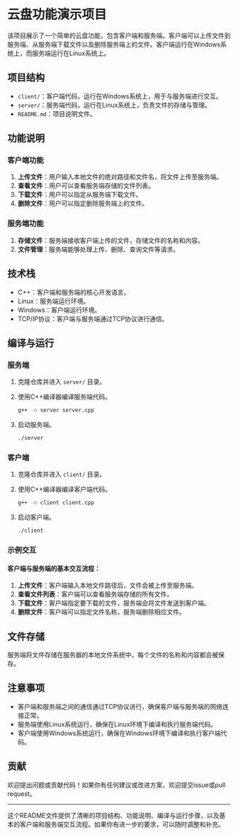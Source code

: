 # 云盘功能演示项目

该项目展示了一个简单的云盘功能，包含客户端和服务端。客户端可以上传文件到服务端、从服务端下载文件以及删除服务端上的文件。客户端运行在Windows系统上，而服务端运行在Linux系统上。

## 项目结构

- `client/`：客户端代码，运行在Windows系统上，用于与服务端进行交互。
- `server/`：服务端代码，运行在Linux系统上，负责文件的存储与管理。
- `README.md`：项目说明文件。

## 功能说明

### 客户端功能

1. **上传文件**：用户输入本地文件的绝对路径和文件名，将文件上传至服务端。
2. **查看文件**：用户可以查看服务端存储的文件列表。
3. **下载文件**：用户可以指定从服务端下载文件。
4. **删除文件**：用户可以指定删除服务端上的文件。

### 服务端功能

1. **存储文件**：服务端接收客户端上传的文件，存储文件的名称和内容。
2. **文件管理**：服务端能够处理上传、删除、查询文件等请求。

## 技术栈

- C++：客户端和服务端的核心开发语言。
- Linux：服务端运行环境。
- Windows：客户端运行环境。
- TCP/IP协议：客户端与服务端通过TCP协议进行通信。

## 编译与运行

### 服务端

1. 克隆仓库并进入 `server/` 目录。

2. 使用C++编译器编译服务端代码。

   ```bash
   g++ -o server server.cpp
   ```

3. 启动服务端。

   ```bash
   ./server
   ```

### 客户端

1. 克隆仓库并进入 `client/` 目录。

2. 使用C++编译器编译客户端代码。

   ```bash
   g++ -o client client.cpp
   ```

3. 启动客户端。

   ```bash
   ./client
   ```

### 示例交互

#### 客户端与服务端的基本交互流程：

1. **上传文件**：客户端输入本地文件路径后，文件会被上传至服务端。
2. **查看文件列表**：客户端可以查看服务端存储的所有文件。
3. **下载文件**：客户端指定要下载的文件，服务端会将文件发送到客户端。
4. **删除文件**：客户端可以指定文件名称，服务端删除相应文件。

## 文件存储

服务端将文件存储在服务器的本地文件系统中，每个文件的名称和内容都会被保存。

## 注意事项

- 客户端和服务端之间的通信通过TCP协议进行，确保客户端与服务端的网络连接正常。
- 服务端使用Linux系统运行，确保在Linux环境下编译和执行服务端代码。
- 客户端使用Windows系统运行，确保在Windows环境下编译和执行客户端代码。

## 贡献

欢迎提出问题或贡献代码！如果你有任何建议或改进方案，欢迎提交issue或pull request。

------

这个README文件提供了清晰的项目结构、功能说明、编译与运行步骤，以及基本的客户端和服务端交互流程。如果你有进一步的要求，可以随时调整和补充。
